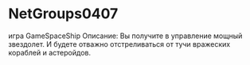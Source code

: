 # NetGroups0407
игра GameSpaceShip
Описание: Вы получите в управление мощный звездолет. И будете отважно отстреливаться от тучи вражеских кораблей и астеройдов.